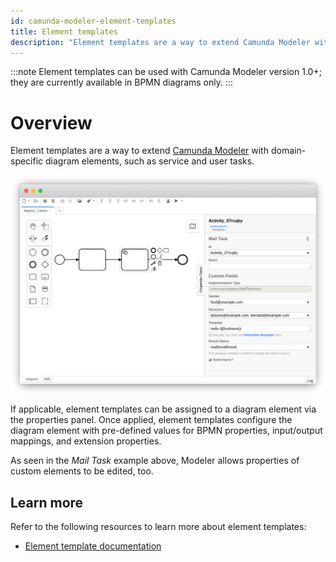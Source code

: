 ```yaml
---
id: camunda-modeler-element-templates
title: Element templates
description: "Element templates are a way to extend Camunda Modeler with domain-specific diagram elements, such as service and user tasks."
---
```


:::note
Element templates can be used with Camunda Modeler version 1.0+; they are currently available in BPMN diagrams only.
:::

# Overview

Element templates are a way to extend [Camunda Modeler](https://camunda.org/bpmn/tool/) with domain-specific diagram elements, such as service and user tasks.

![Custom fields in the Camunda Modeler](./img/overview.png)

If applicable, element templates can be assigned to a diagram element via the properties panel.
Once applied, element templates configure the diagram element with pre-defined values for BPMN properties, input/output mappings, and extension properties.

As seen in the _Mail Task_ example above, Modeler allows properties of custom elements to be edited, too.

## Learn more

Refer to the following resources to learn more about element templates:

* [Element template documentation](https://github.com/camunda/camunda-modeler/tree/master/docs/element-templates)
